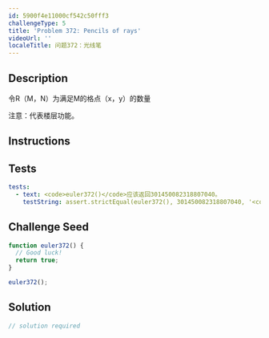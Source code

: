 ```yaml
---
id: 5900f4e11000cf542c50fff3
challengeType: 5
title: 'Problem 372: Pencils of rays'
videoUrl: ''
localeTitle: 问题372：光线笔
---
```


## Description
<section id="description">令R（M，N）为满足M的格点（x，y）的数量<p>注意：代表楼层功能。 </p></section>

## Instructions
<section id="instructions">
</section>

## Tests
<section id='tests'>

```yml
tests:
  - text: <code>euler372()</code>应该返回301450082318807040。
    testString: assert.strictEqual(euler372(), 301450082318807040, '<code>euler372()</code> should return 301450082318807040.');

```

</section>

## Challenge Seed
<section id='challengeSeed'>

<div id='js-seed'>

```js
function euler372() {
  // Good luck!
  return true;
}

euler372();

```

</div>



</section>

## Solution
<section id='solution'>

```js
// solution required
```
</section>
